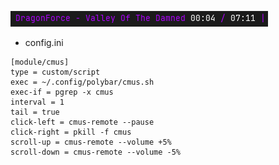 ![preview](https://github.com/skafiend/polybar-cmus/blob/main/preview.png)

- config.ini
```
[module/cmus]
type = custom/script
exec = ~/.config/polybar/cmus.sh
exec-if = pgrep -x cmus
interval = 1
tail = true
click-left = cmus-remote --pause
click-right = pkill -f cmus
scroll-up = cmus-remote --volume +5%
scroll-down = cmus-remote --volume -5%
```
